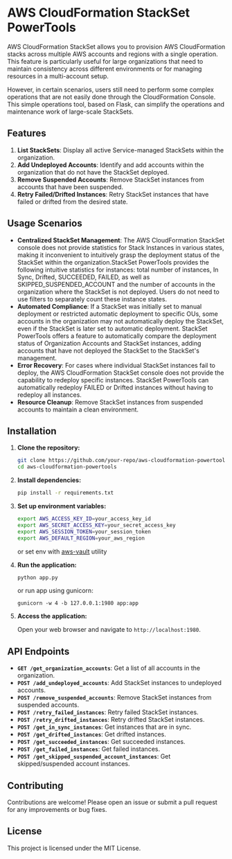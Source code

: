 # AWS CloudFormation StackSet PowerTools

AWS CloudFormation StackSet allows you to provision AWS CloudFormation stacks across multiple AWS accounts and regions with a single operation. This feature is particularly useful for large organizations that need to maintain consistency across different environments or for managing resources in a multi-account setup.

However, in certain scenarios, users still need to perform some complex operations that are not easily done through the CloudFormation Console. This simple operations tool, based on Flask, can simplify the operations and maintenance work of large-scale StackSets.

## Features

1. **List StackSets**: Display all active Service-managed StackSets within the organization.
2. **Add Undeployed Accounts**: Identify and add accounts within the organization that do not have the StackSet deployed.
3. **Remove Suspended Accounts**: Remove StackSet instances from accounts that have been suspended.
4. **Retry Failed/Drifted Instances**: Retry StackSet instances that have failed or drifted from the desired state.

## Usage Scenarios

- **Centralized StackSet Management**: The AWS CloudFormation StackSet console does not provide statistics for Stack Instances in various states, making it inconvenient to intuitively grasp the deployment status of the StackSet within the organization.StackSet PowerTools provides the following intuitive statistics for instances: total number of instances, In Sync, Drifted, SUCCEEDED, FAILED, as well as SKIPPED_SUSPENDED_ACCOUNT and the number of accounts in the organization where the StackSet is not deployed. Users do not need to use filters to separately count these instance states.
- **Automated Compliance**: If a StackSet was initially set to manual deployment or restricted automatic deployment to specific OUs, some accounts in the organization may not automatically deploy the StackSet, even if the StackSet is later set to automatic deployment. StackSet PowerTools offers a feature to automatically compare the deployment status of Organization Accounts and StackSet instances, adding accounts that have not deployed the StackSet to the StackSet's management.
- **Error Recovery**: For cases where individual StackSet instances fail to deploy, the AWS CloudFormation StackSet console does not provide the capability to redeploy specific instances. StackSet PowerTools can automatically redeploy FAILED or Drifted instances without having to redeploy all instances.
- **Resource Cleanup**: Remove StackSet instances from suspended accounts to maintain a clean environment.

## Installation

1. **Clone the repository:**

   ```bash
   git clone https://github.com/your-repo/aws-cloudformation-powertools.git
   cd aws-cloudformation-powertools
   ```

2. **Install dependencies:**

   ```bash
   pip install -r requirements.txt
   ```

3. **Set up environment variables:**

   ```bash
   export AWS_ACCESS_KEY_ID=your_access_key_id
   export AWS_SECRET_ACCESS_KEY=your_secret_access_key
   export AWS_SESSION_TOKEN=your_session_token
   export AWS_DEFAULT_REGION=your_aws_region
   ```
   or set env with [aws-vault](https://github.com/99designs/aws-vault) utility

4. **Run the application:**

   ```bash
   python app.py
   ```
   or run app using gunicorn:
   ```
   gunicorn -w 4 -b 127.0.0.1:1980 app:app
   ```

5. **Access the application:**

   Open your web browser and navigate to `http://localhost:1980`.

## API Endpoints

- **`GET /get_organization_accounts`**: Get a list of all accounts in the organization.
- **`POST /add_undeployed_accounts`**: Add StackSet instances to undeployed accounts.
- **`POST /remove_suspended_accounts`**: Remove StackSet instances from suspended accounts.
- **`POST /retry_failed_instances`**: Retry failed StackSet instances.
- **`POST /retry_drifted_instances`**: Retry drifted StackSet instances.
- **`POST /get_in_sync_instances`**: Get instances that are in sync.
- **`POST /get_drifted_instances`**: Get drifted instances.
- **`POST /get_succeeded_instances`**: Get succeeded instances.
- **`POST /get_failed_instances`**: Get failed instances.
- **`POST /get_skipped_suspended_account_instances`**: Get skipped/suspended account instances.

## Contributing

Contributions are welcome! Please open an issue or submit a pull request for any improvements or bug fixes.

## License

This project is licensed under the MIT License.